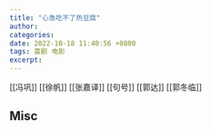 ```yaml
---
title: "心急吃不了热豆腐"
author: 
categories: 
date: 2022-10-18 11:40:56 +0800
tags: 喜剧 电影
excerpt: 
---
```






[[冯巩]]
[[徐帆]]
[[张嘉译]]
[[句号]]
[[郭达]]
[[郭冬临]]



## Misc



